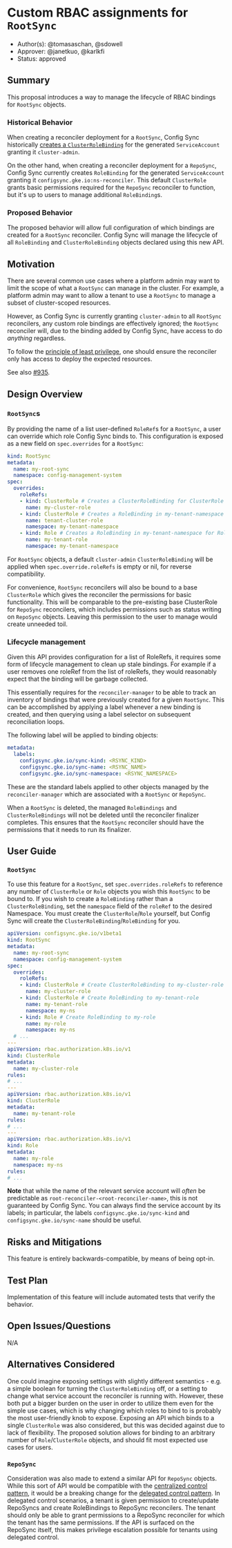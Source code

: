 # Custom RBAC assignments for `RootSync`

* Author(s): @tomasaschan, @sdowell
* Approver: @janetkuo, @karlkfi
* Status: approved

## Summary

This proposal introduces a way to manage the lifecycle of RBAC bindings for
`RootSync` objects.

### Historical Behavior

When creating a reconciler deployment for a `RootSync`, Config Sync historically [creates a
`ClusterRoleBinding`] for the generated `ServiceAccount` granting it `cluster-admin`.

On the other hand, when creating a reconciler deployment for a `RepoSync`, Config Sync
currently creates `RoleBinding` for the generated `ServiceAccount` granting
it `configsync.gke.io:ns-reconciler`. This default `ClusterRole` grants basic permissions required for the `RepoSync`
reconciler to function, but it's up to users to manage additional `RoleBinding`s.

[creates a `ClusterRoleBinding`]: https://github.com/GoogleContainerTools/kpt-config-sync/blob/v1.16.0/pkg/reconcilermanager/controllers/rootsync_controller.go#L808

### Proposed Behavior

The proposed behavior will allow full configuration of which bindings are
created for a `RootSync` reconciler. Config Sync will manage the
lifecycle of all `RoleBinding` and `ClusterRoleBinding` objects declared using
this new API.

## Motivation

There are several common use cases where a platform admin may want to limit the
scope of what a `RootSync` can manage in the cluster. For example,
a platform admin may want to allow a tenant to use a `RootSync` to manage a
subset of cluster-scoped resources.

However, as Config Sync is currently granting `cluster-admin` to all `RootSync`
reconcilers, any custom role bindings are effectively ignored; the `RootSync`
reconciler will, due to the binding added by Config Sync, have access to do
_anything_ regardless.

To follow the [principle of least privilege], one should ensure the reconciler only has
access to deploy the expected resources.

See also [#935].

[principle of least privilege]: https://en.wikipedia.org/wiki/Principle_of_least_privilege
[#935]: https://github.com/GoogleContainerTools/kpt-config-sync/issues/935

## Design Overview

### `RootSync`s

By providing the name of a list user-defined `RoleRef`s for a `RootSync`, a user can
override which role Config Sync binds to. This configuration is exposed as a new field
on `spec.overrides` for a `RootSync`:

```yaml
kind: RootSync
metadata:
  name: my-root-sync
  namespace: config-management-system
spec:
  overrides:
    roleRefs:
    - kind: ClusterRole # Creates a ClusterRoleBinding for ClusterRole my-cluster-role
      name: my-cluster-role
    - kind: ClusterRole # Creates a RoleBinding in my-tenant-namespace for ClusterRole tenant-cluster-role
      name: tenant-cluster-role
      namespace: my-tenant-namespace
    - kind: Role # Creates a RoleBinding in my-tenant-namespace for Role my-tenant-role
      name: my-tenant-role
      namespace: my-tenant-namespace
```

For `RootSync` objects, a default `cluster-admin` `ClusterRoleBinding` will be applied
when `spec.override.roleRefs` is empty or nil, for reverse compatibility.

For convenience, `RootSync` reconcilers will also be bound to a base `ClusterRole`
which gives the reconciler the permissions for basic functionality. This will
be comparable to the pre-existing base ClusterRole for `RepoSync` reconcilers,
which includes permissions such as status writing on `RepoSync` objects. Leaving
this permission to the user to manage would create unneeded toil.

### Lifecycle management

Given this API provides configuration for a list of RoleRefs, it requires some form
of lifecycle management to clean up stale bindings. For example if a user removes
one roleRef from the list of roleRefs, they would reasonably expect that the
binding will be garbage collected.

This essentially requires for the `reconciler-manager` to be able to track an
inventory of bindings that were previously created for a given `RootSync`.
This can be accomplished by applying a label whenever a new binding is created,
and then querying using a label selector on subsequent reconciliation loops.

The following label will be applied to binding objects:
```yaml
metadata:
  labels:
    configsync.gke.io/sync-kind: <RSYNC_KIND>
    configsync.gke.io/sync-name: <RSYNC_NAME>
    configsync.gke.io/sync-namespace: <RSYNC_NAMESPACE>
```

These are the standard labels applied to other objects managed by the `reconciler-manager`
which are associated with a `RootSync` or `RepoSync`.

When a `RootSync` is deleted, the managed `RoleBindings` and `ClusterRoleBindings`
will not be deleted until the reconciler finalizer completes. This ensures that
the `RootSync` reconciler should have the permissions that it needs to run its
finalizer.

## User Guide

### `RootSync`

To use this feature for a `RootSync`, set `spec.overrides.roleRefs` to reference
any number of `ClusterRole` or `Role` objects you wish this `RootSync` to be bound
to. If you wish to create a `RoleBinding` rather than a `ClusterRoleBinding`,
set the `namespace` field of the `roleRef` to the desired Namespace.
You must create the `ClusterRole`/`Role` yourself, but Config Sync will create the
`ClusterRoleBinding`/`RoleBinding` for you.

```yaml
apiVersion: configsync.gke.io/v1beta1
kind: RootSync
metadata:
  name: my-root-sync
  namespace: config-management-system
spec:
  overrides:
    roleRefs:
    - kind: ClusterRole # Create ClusterRoleBinding to my-cluster-role
      name: my-cluster-role
    - kind: ClusterRole # Create RoleBinding to my-tenant-role
      name: my-tenant-role
      namespace: my-ns
    - kind: Role # Create RoleBinding to my-role
      name: my-role
      namespace: my-ns
  # ...
---
apiVersion: rbac.authorization.k8s.io/v1
kind: ClusterRole
metadata:
  name: my-cluster-role
rules:
# ...
---
apiVersion: rbac.authorization.k8s.io/v1
kind: ClusterRole
metadata:
  name: my-tenant-role
rules:
# ...
---
apiVersion: rbac.authorization.k8s.io/v1
kind: Role
metadata:
  name: my-role
  namespace: my-ns
rules:
# ...
```

**Note** that while the name of the relevant service account will _often_ be predictable
as `root-reconciler-<root-reconciler-name>`, this is not guaranteed by Config Sync. You
can always find the service account by its labels; in particular, the labels
`configsync.gke.io/sync-kind` and `configsync.gke.io/sync-name` should be useful.

## Risks and Mitigations

This feature is entirely backwards-compatible, by means of being opt-in.

## Test Plan

Implementation of this feature will include automated tests that verify the behavior.

## Open Issues/Questions

N/A

## Alternatives Considered

One could imagine exposing settings with slightly different semantics - e.g. a simple
boolean for turning the `ClusterRoleBinding` off, or a setting to change what service
account the reconciler is running with. However, these both put a bigger burden on the
user in order to utilize them even for the simple use cases, which is why changing which
roles to bind to is probably the most user-friendly knob to expose. Exposing an
API which binds to a single `ClusterRole` was also considered, but this was decided
against due to lack of flexibility. The proposed solution allows for binding to
an arbitrary number of `Role`/`ClusterRole` objects, and should fit most expected
use cases for users.

### `RepoSync`

Consideration was also made to extend a similar API for `RepoSync` objects. While
this sort of API would be compatible with the [centralized control pattern], it
would be a breaking change for the [delegated control pattern]. In delegated
control scenarios, a tenant is given permission to create/update RepoSyncs and
create RoleBindings to RepoSync reconcilers. The tenant should only be able to
grant permissions to a RepoSync reconciler for which the tenant has the same
permissions. If the API is surfaced on the RepoSync itself, this makes privilege
escalation possible for tenants using delegated control.

[centralized control pattern]: https://cloud.google.com/anthos-config-management/docs/how-to/multiple-repositories#managed-control
[delegated control pattern]: https://cloud.google.com/anthos-config-management/docs/how-to/multiple-repositories#kubernetes-api
